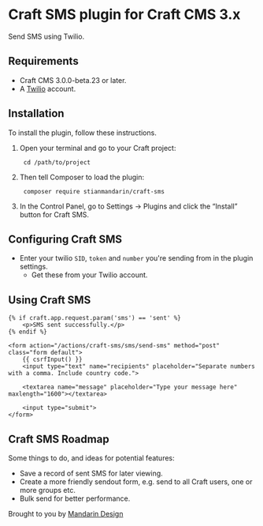 # Craft SMS plugin for Craft CMS 3.x

Send SMS using Twilio.

## Requirements

* Craft CMS 3.0.0-beta.23 or later.
* A [Twilio](https://twilio.com/) account.

## Installation

To install the plugin, follow these instructions.

1. Open your terminal and go to your Craft project:

        cd /path/to/project

2. Then tell Composer to load the plugin:

        composer require stianmandarin/craft-sms

3. In the Control Panel, go to Settings → Plugins and click the “Install” button for Craft SMS.

## Configuring Craft SMS

* Enter your twilio `SID`, `token` and `number` you're sending from in the plugin settings.
  * Get these from your Twilio account.

## Using Craft SMS

```
{% if craft.app.request.param('sms') == 'sent' %}
    <p>SMS sent successfully.</p>
{% endif %}

<form action="/actions/craft-sms/sms/send-sms" method="post" class="form default">
    {{ csrfInput() }}
    <input type="text" name="recipients" placeholder="Separate numbers with a comma. Include country code.">

    <textarea name="message" placeholder="Type your message here" maxlength="1600"></textarea>

    <input type="submit">
</form>
```

## Craft SMS Roadmap

Some things to do, and ideas for potential features:

* Save a record of sent SMS for later viewing.
* Create a more friendly sendout form, e.g. send to all Craft users, one or more groups etc.
* Bulk send for better performance.

Brought to you by [Mandarin Design](https://mandarindesign.no)
